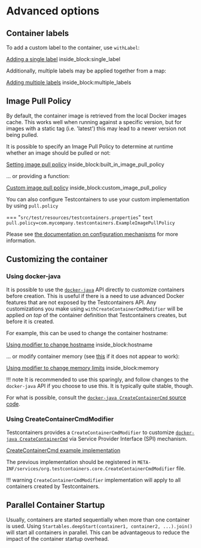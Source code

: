 # Advanced options

## Container labels

To add a custom label to the container, use `withLabel`:

<!--codeinclude-->
[Adding a single label](../examples/junit4/generic/src/test/java/generic/ContainerLabelTest.java) inside_block:single_label
<!--/codeinclude-->

Additionally, multiple labels may be applied together from a map:

<!--codeinclude-->
[Adding multiple labels](../examples/junit4/generic/src/test/java/generic/ContainerLabelTest.java) inside_block:multiple_labels
<!--/codeinclude-->

## Image Pull Policy

By default, the container image is retrieved from the local Docker images cache.
This works well when running against a specific version, but for images with a static tag (i.e. 'latest') this may lead to a newer version not being pulled.

It is possible to specify an Image Pull Policy to determine at runtime whether an image should be pulled or not:

<!--codeinclude-->
[Setting image pull policy](../../core/src/test/java/org/testcontainers/images/ImagePullPolicyTest.java) inside_block:built_in_image_pull_policy
<!--/codeinclude-->

... or providing a function:

<!--codeinclude-->
[Custom image pull policy](../../core/src/test/java/org/testcontainers/images/ImagePullPolicyTest.java) inside_block:custom_image_pull_policy
<!--/codeinclude-->

You can also configure Testcontainers to use your custom implementation by using `pull.policy`

=== "`src/test/resources/testcontainers.properties`"
    ```text
    pull.policy=com.mycompany.testcontainers.ExampleImagePullPolicy
    ```

Please see [the documentation on configuration mechanisms](./configuration.md) for more information.

## Customizing the container

### Using docker-java

It is possible to use the [`docker-java`](https://github.com/docker-java/docker-java) API directly to customize containers before creation. This is useful if there is a need to use advanced Docker features that are not exposed by the Testcontainers API. Any customizations you make using `withCreateContainerCmdModifier` will be applied _on top_ of the container definition that Testcontainers creates, but before it is created.

For example, this can be used to change the container hostname:

<!--codeinclude-->
[Using modifier to change hostname](../examples/junit4/generic/src/test/java/generic/CmdModifierTest.java) inside_block:hostname
<!--/codeinclude-->

... or modify container memory (see [this](https://fabiokung.com/2014/03/13/memory-inside-linux-containers/) if it does not appear to work):

<!--codeinclude-->
[Using modifier to change memory limits](../examples/junit4/generic/src/test/java/generic/CmdModifierTest.java) inside_block:memory
<!--/codeinclude-->

!!! note
    It is recommended to use this sparingly, and follow changes to the `docker-java` API if you choose to use this. 
    It is typically quite stable, though.

For what is possible, consult the [`docker-java CreateContainerCmd` source code](https://github.com/docker-java/docker-java/blob/3.2.1/docker-java-api/src/main/java/com/github/dockerjava/api/command/CreateContainerCmd.java).

### Using CreateContainerCmdModifier

Testcontainers provides a `CreateContainerCmdModifier` to customize [`docker-java CreateContainerCmd`](https://github.com/docker-java/docker-java/blob/3.2.1/docker-java-api/src/main/java/com/github/dockerjava/api/command/CreateContainerCmd.java)
via Service Provider Interface (SPI) mechanism.

<!--codeinclude-->
[CreateContainerCmd example implementation](../../core/src/test/java/org/testcontainers/custom/TestCreateContainerCmdModifier.java)
<!--/codeinclude-->

The previous implementation should be registered in `META-INF/services/org.testcontainers.core.CreateContainerCmdModifier` file.

!!! warning
    `CreateContainerCmdModifier` implementation will apply to all containers created by Testcontainers.

## Parallel Container Startup

Usually, containers are started sequentially when more than one container is used.
Using `Startables.deepStart(container1, container2, ...).join()` will start all containers in parallel. 
This can be advantageous to reduce the impact of the container startup overhead.
